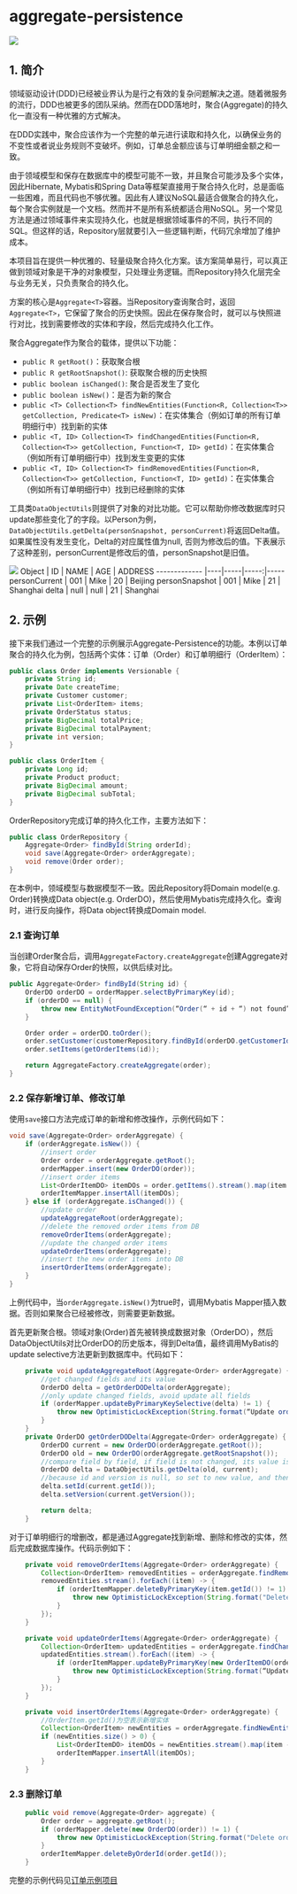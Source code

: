 # aggregate-persistence

![](https://travis-ci.com/meixuesong/aggregate-persistence.svg?branch=master)

## 1. 简介
领域驱动设计(DDD)已经被业界认为是行之有效的复杂问题解决之道。随着微服务的流行，DDD也被更多的团队采纳。然而在DDD落地时，聚合(Aggregate)的持久化一直没有一种优雅的方式解决。

在DDD实践中，聚合应该作为一个完整的单元进行读取和持久化，以确保业务的不变性或者说业务规则不变破坏。例如，订单总金额应该与订单明细金额之和一致。

由于领域模型和保存在数据库中的模型可能不一致，并且聚合可能涉及多个实体，因此Hibernate, Mybatis和Spring Data等框架直接用于聚合持久化时，总是面临一些困难，而且代码也不够优雅。因此有人建议NoSQL最适合做聚合的持久化，每个聚合实例就是一个文档。然而并不是所有系统都适合用NoSQL。另一个常见方法是通过领域事件来实现持久化，也就是根据领域事件的不同，执行不同的SQL。但这样的话，Repository层就要引入一些逻辑判断，代码冗余增加了维护成本。

本项目旨在提供一种优雅的、轻量级聚合持久化方案。该方案简单易行，可以真正做到领域对象是干净的对象模型，只处理业务逻辑。而Repository持久化层完全与业务无关，只负责聚合的持久化。

方案的核心是`Aggregate<T>`容器。当Repository查询聚合时，返回`Aggregate<T>`，它保留了聚合的历史快照。因此在保存聚合时，就可以与快照进行对比，找到需要修改的实体和字段，然后完成持久化工作。

聚合Aggregate作为聚合的载体，提供以下功能：
* `public R getRoot()`：获取聚合根
* `public R getRootSnapshot()`: 获取聚合根的历史快照
* `public boolean isChanged()`: 聚合是否发生了变化
* `public boolean isNew()`：是否为新的聚合
* `public <T> Collection<T> findNewEntities(Function<R, Collection<T>> getCollection, Predicate<T> isNew)`：在实体集合（例如订单的所有订单明细行中）找到新的实体
* `public <T, ID> Collection<T> findChangedEntities(Function<R, Collection<T>> getCollection, Function<T, ID> getId)`：在实体集合（例如所有订单明细行中）找到发生变更的实体
* `public <T, ID> Collection<T> findRemovedEntities(Function<R, Collection<T>> getCollection, Function<T, ID> getId)`：在实体集合（例如所有订单明细行中）找到已经删除的实体

工具类`DataObjectUtils`则提供了对象的对比功能。它可以帮助你修改数据库时只update那些变化了的字段。以Person为例，`DataObjectUtils.getDelta(personSnapshot, personCurrent)`将返回Delta值。如果属性没有发生变化，Delta的对应属性值为null, 否则为修改后的值。下表展示了这种差别，personCurrent是修改后的值，personSnapshot是旧值。

![](clipboardimage.jpg)
 Object | ID | NAME | AGE | ADDRESS 
 ------------- |----|-----|-----:|-----
 personCurrent | 001 | Mike | 20 | Beijing 
 personSnapshot | 001 | Mike | 21 | Shanghai 
 delta | null | null | 21 | Shanghai 

## 2. 示例
接下来我们通过一个完整的示例展示Aggregate-Persistence的功能。本例以订单聚合的持久化为例，包括两个实体：订单（Order）和订单明细行（OrderItem）：

```java
public class Order implements Versionable {
    private String id;
    private Date createTime;
    private Customer customer;
    private List<OrderItem> items;
    private OrderStatus status;
    private BigDecimal totalPrice;
    private BigDecimal totalPayment;
    private int version;
}

public class OrderItem {
    private Long id;
    private Product product;
    private BigDecimal amount;
    private BigDecimal subTotal;
}
```

OrderRepository完成订单的持久化工作，主要方法如下：

```java
public class OrderRepository {
    Aggregate<Order> findById(String orderId);
    void save(Aggregate<Order> orderAggregate);
    void remove(Order order);
}
```

在本例中，领域模型与数据模型不一致。因此Repository将Domain model(e.g. Order)转换成Data object(e.g. OrderDO)，然后使用Mybatis完成持久化。查询时，进行反向操作，将Data object转换成Domain model.

### 2.1 查询订单
当创建Order聚合后，调用`AggregateFactory.createAggregate`创建Aggregate对象，它将自动保存Order的快照，以供后续对比。

```java
public Aggregate<Order> findById(String id) {
    OrderDO orderDO = orderMapper.selectByPrimaryKey(id);
    if (orderDO == null) {
        throw new EntityNotFoundException(“Order(“ + id + “) not found”);
    }

    Order order = orderDO.toOrder();
    order.setCustomer(customerRepository.findById(orderDO.getCustomerId()));
    order.setItems(getOrderItems(id));

    return AggregateFactory.createAggregate(order);
}
```

### 2.2 保存新增订单、修改订单

使用`save`接口方法完成订单的新增和修改操作，示例代码如下：

```java
void save(Aggregate<Order> orderAggregate) {
    if (orderAggregate.isNew()) {
        //insert order
        Order order = orderAggregate.getRoot();
        orderMapper.insert(new OrderDO(order));
        //insert order items
        List<OrderItemDO> itemDOs = order.getItems().stream().map(item -> new OrderItemDO(order.getId(), item)).collect(Collectors.toList());
        orderItemMapper.insertAll(itemDOs);
    } else if (orderAggregate.isChanged()) {
        //update order 
        updateAggregateRoot(orderAggregate);
        //delete the removed order items from DB
        removeOrderItems(orderAggregate);
        //update the changed order items
        updateOrderItems(orderAggregate);
        //insert the new order items into DB
        insertOrderItems(orderAggregate);
    }
}
```

上例代码中，当`orderAggregate.isNew()`为true时，调用Mybatis Mapper插入数据。否则如果聚合已经被修改，则需要更新数据。

首先更新聚合根。领域对象(Order)首先被转换成数据对象（OrderDO），然后DataObjectUtils对比OrderDO的历史版本，得到Delta值，最终调用MyBatis的update selective方法更新到数据库中。代码如下：

```java
    private void updateAggregateRoot(Aggregate<Order> orderAggregate) {
        //get changed fields and its value
        OrderDO delta = getOrderDODelta(orderAggregate);
        //only update changed fields, avoid update all fields
        if (orderMapper.updateByPrimaryKeySelective(delta) != 1) {
            throw new OptimisticLockException(String.format(“Update order (%s) error, it’s not found or changed by another user”, orderAggregate.getRoot().getId()));
        }
    }
    private OrderDO getOrderDODelta(Aggregate<Order> orderAggregate) {
        OrderDO current = new OrderDO(orderAggregate.getRoot());
        OrderDO old = new OrderDO(orderAggregate.getRootSnapshot());
        //compare field by field, if field is not changed, its value is null, otherwise its value is current new value
        OrderDO delta = DataObjectUtils.getDelta(old, current);
        //because id and version is null, so set to new value, and then mapper can update by id and version
        delta.setId(current.getId());
        delta.setVersion(current.getVersion());

        return delta;
    }
```

对于订单明细行的增删改，都是通过Aggregate找到新增、删除和修改的实体，然后完成数据库操作。代码示例如下：

```java
    private void removeOrderItems(Aggregate<Order> orderAggregate) {
        Collection<OrderItem> removedEntities = orderAggregate.findRemovedEntities(Order::getItems, OrderItem::getId);
        removedEntities.stream().forEach((item) -> {
            if (orderItemMapper.deleteByPrimaryKey(item.getId()) != 1) {
                throw new OptimisticLockException(String.format("Delete order item (%d) error, it's not found", item.getId()));
            }
        });
    }

    private void updateOrderItems(Aggregate<Order> orderAggregate) {
        Collection<OrderItem> updatedEntities = orderAggregate.findChangedEntities(Order::getItems, OrderItem::getId);
        updatedEntities.stream().forEach((item) -> {
            if (orderItemMapper.updateByPrimaryKey(new OrderItemDO(orderAggregate.getRoot().getId(), item)) != 1) {
                throw new OptimisticLockException(String.format(“Update order item (%d) error, it’s not found”, item.getId()));
            }
        });
    }

    private void insertOrderItems(Aggregate<Order> orderAggregate) {
        //OrderItem.getId()为空表示新增实体
        Collection<OrderItem> newEntities = orderAggregate.findNewEntities(Order::getItems, (item) -> item.getId() == null);
        if (newEntities.size() > 0) {
            List<OrderItemDO> itemDOs = newEntities.stream().map(item -> new OrderItemDO(orderAggregate.getRoot().getId(), item)).collect(Collectors.toList());
            orderItemMapper.insertAll(itemDOs);
        }
    }
```

### 2.3 删除订单

```java
    public void remove(Aggregate<Order> aggregate) {
        Order order = aggregate.getRoot();
        if (orderMapper.delete(new OrderDO(order)) != 1) {
            throw new OptimisticLockException(String.format("Delete order (%s) error, it's not found or changed by another user", order.getId()));
        }
        orderItemMapper.deleteByOrderId(order.getId());
    }
```

完整的示例代码见[订单示例项目](https://github.com/meixuesong/aggregate-persistence-sample)

